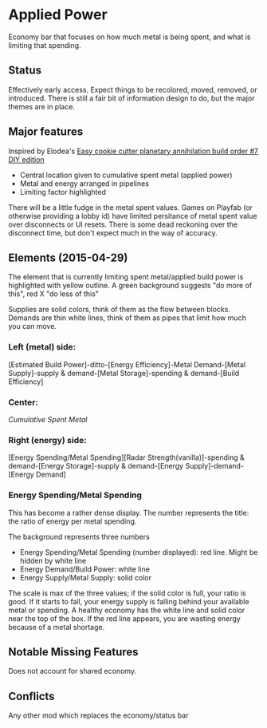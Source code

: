 # Applied Power

Economy bar that focuses on how much metal is being spent, and what is limiting that spending.

## Status

Effectively early access.  Expect things to be recolored, moved, removed, or introduced. There is still a fair bit of information design to do, but the major themes are in place.

## Major features

Inspired by Elodea's [Easy cookie cutter planetary annihilation build order #7 DIY edition](https://forums.uberent.com/threads/cookie-cutter-builds-for-new-players.59452/#post-1059439)

- Central location given to cumulative spent metal (applied power)
- Metal and energy arranged in pipelines
- Limiting factor highlighted

There will be a little fudge in the metal spent values. Games on Playfab (or otherwise providing a lobby id) have limited persitance of metal spent value over disconnects  or UI resets. There is some dead reckoning over the disconnect time, but don't expect much in the way of accuracy.

## Elements (2015-04-29)

The element that is currently limiting spent metal/applied build power is highlighted with yellow outline.  A green background suggests "do more of this", red X "do less of this"

Supplies are solid colors, think of them as the flow between blocks.  Demands are thin white lines, think of them as pipes that limit how much you can move.

### Left (metal) side:

[Estimated Build Power]-ditto-[Energy Efficiency]-Metal Demand-[Metal Supply]-supply & demand-[Metal Storage]-spending & demand-[Build Efficiency]

### Center:

*Cumulative Spent Metal*

### Right (energy) side:

[Energy Spending/Metal Spending][Radar Strength(vanilla)]-spending & demand-[Energy Storage]-supply & demand-[Energy Supply]-demand-[Energy Demand]

### Energy Spending/Metal Spending

This has become a rather dense display.  The number represents the title: the ratio of energy per metal spending.

The background represents three numbers

- Energy Spending/Metal Spending (number displayed): red line.  Might be hidden by white line
- Energy Demand/Build Power: white line
- Energy Supply/Metal Supply: solid color

The scale is max of the three values; if the solid color is full, your ratio is good.  If it starts to fall, your energy supply is falling behind your available metal or spending. A healthy economy has the white line and solid color near the top of the box. If the red line appears, you are wasting energy because of a metal shortage.

## Notable Missing Features

Does not account for shared economy.

## Conflicts

Any other mod which replaces the economy/status bar
